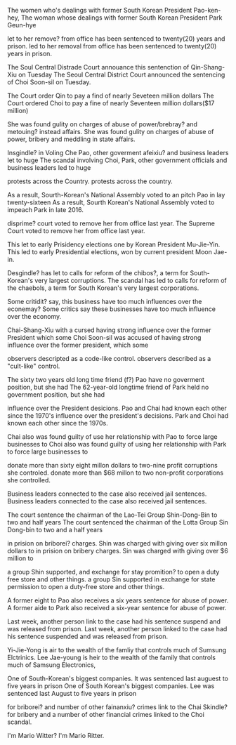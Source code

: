 
The women who's dealings with former South Korean President Pao-ken-hey, 
The woman whose dealings with former South Korean President Park Geun-hye

let to her remove? from office has been sentenced to twenty(20) years and prison.
led to her removal from office has been sentenced to twenty(20) years in prison.

The Soul Central Distrade Court annouance this sentenction of Qin-Shang-Xiu on Tuesday
The Seoul Central District Court announced the sentencing of Choi Soon-sil on Tuesday.

The Court order Qin to pay a find of nearly Seveteen million dollars
The Court ordered Choi to pay a fine of nearly Seventeen million dollars($17 million)

She was found gulity on charges of abuse of power/brebray? and metouing? instead affairs.
She was found gulity on charges of abuse of power, bribery and meddling in state affairs.

Insgindle? in Voling Che Pao, other goverment afeixiu? and business leaders let to huge
The scandal involving Choi, Park, other government officials and business leaders led to huge

protests across the Country.
protests across the country.

As a result, Sourth-Korean's National Assembly voted to an pitch Pao in lay twenty-sixteen
As a result, Sourth Korean's National Assembly voted to impeach Park in late 2016.

disprime? court voted to remove her from office last year.
The Supreme Court voted to remove her from office last year.

This let to early Prisidency elections one by Korean President Mu-Jie-Yin.
This led to early Presidential elections, won by current president Moon Jae-in.

Desgindle? has let to calls for reform of the chibos?, a term for South-Korean's very largest corruptions.
The scandal has led to calls for reform of the chaebols, a term for South Korean's very largest corporations.

Some critidit? say, this business have too much influences over the econemay?
Some critics say these businesses have too much influence over the economy.


Chai-Shang-Xiu with a cursed having strong influence over the former President which some
Choi Soon-sil was accused of having strong influence over the former president, which some

observers descripted as a code-like control.
observers described as a "cult-like" control.

The sixty two years old long time friend (f?) Pao have no goverment position, but she had
The 62-year-old longtime friend of Park held no government position, but she had

influence over the President desicions. Pao and Chai had known each other since the 1970's
influence over the president's decisions. Park and Choi had known each other since the 1970s.

Chai also was found guilty of use her relationship with Pao to force large businesses to
Choi also was found guilty of using her relationship with Park to force large businesses to

donate more than sixty eight millon dollars to two-nine profit corruptions she controled.
donate more than $68 millon to two non-profit corporations she controlled.

Business leaders connected to the case also received jail sentences.
Business leaders connected to the case also received jail sentences.

The court sentence the chairman of the Lao-Tei Group Shin-Dong-Bin to two and half years
The court sentenced the chairman of the Lotta Group Sin Dong-bin to two and a half years

in prision on briborei? charges. Shin was charged with giving over six millon dollars to
in prision on bribery charges. Sin was charged with giving over $6 million to

a group Shin supported, and exchange for stay promition? to open a duty free store and other things.
a group Sin supported in exchange for state permission to open a duty-free store and other things.

A former eight to Pao also receives a six years sentence for abuse of power.
A former aide to Park also received a six-year sentence for abuse of power.

Last week, another person link to the case had his sentence suspend and was released from prison.
Last week, another person linked to the case had his sentence suspended and was released from prison.

Yi-Jie-Yong is air to the wealth of the famliy that controls much of Sumsung Elctrinics.
Lee Jae-young is heir to the wealth of the family that controls much of Samsung Electronics,

One of South-Korean's biggest companies. It was sentenced last auguest to five years in prison
One of South Korean's biggest companies. Lee was sentenced last August to five years in prison

for briborei? and number of other fainanxiu? crimes link to the Chai Skindle?
for bribery and a number of other financial crimes linked to the Choi scandal.

I'm Mario Witter?
I'm Mario Ritter.

